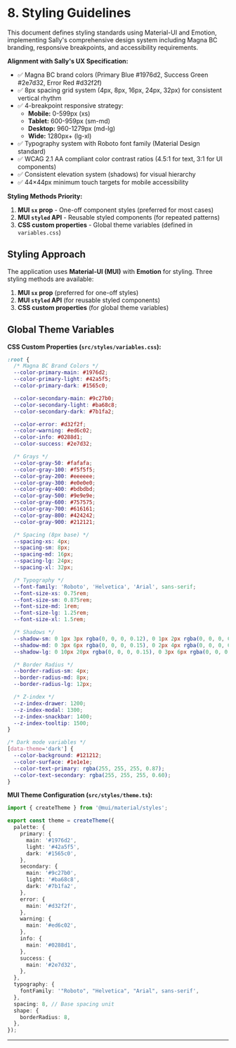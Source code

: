 # 8. Styling Guidelines

This document defines styling standards using Material-UI and Emotion, implementing Sally's comprehensive design system including Magna BC branding, responsive breakpoints, and accessibility requirements.

**Alignment with Sally's UX Specification:**
- ✅ Magna BC brand colors (Primary Blue #1976d2, Success Green #2e7d32, Error Red #d32f2f)
- ✅ 8px spacing grid system (4px, 8px, 16px, 24px, 32px) for consistent vertical rhythm
- ✅ 4-breakpoint responsive strategy:
  - **Mobile:** 0-599px (xs)
  - **Tablet:** 600-959px (sm-md)
  - **Desktop:** 960-1279px (md-lg)
  - **Wide:** 1280px+ (lg-xl)
- ✅ Typography system with Roboto font family (Material Design standard)
- ✅ WCAG 2.1 AA compliant color contrast ratios (4.5:1 for text, 3:1 for UI components)
- ✅ Consistent elevation system (shadows) for visual hierarchy
- ✅ 44×44px minimum touch targets for mobile accessibility

**Styling Methods Priority:**
1. **MUI `sx` prop** - One-off component styles (preferred for most cases)
2. **MUI `styled` API** - Reusable styled components (for repeated patterns)
3. **CSS custom properties** - Global theme variables (defined in `variables.css`)

## Styling Approach

The application uses **Material-UI (MUI)** with **Emotion** for styling. Three styling methods are available:

1. **MUI `sx` prop** (preferred for one-off styles)
2. **MUI `styled` API** (for reusable styled components)
3. **CSS custom properties** (for global theme variables)

## Global Theme Variables

**CSS Custom Properties (`src/styles/variables.css`):**

```css
:root {
  /* Magna BC Brand Colors */
  --color-primary-main: #1976d2;
  --color-primary-light: #42a5f5;
  --color-primary-dark: #1565c0;

  --color-secondary-main: #9c27b0;
  --color-secondary-light: #ba68c8;
  --color-secondary-dark: #7b1fa2;

  --color-error: #d32f2f;
  --color-warning: #ed6c02;
  --color-info: #0288d1;
  --color-success: #2e7d32;

  /* Grays */
  --color-gray-50: #fafafa;
  --color-gray-100: #f5f5f5;
  --color-gray-200: #eeeeee;
  --color-gray-300: #e0e0e0;
  --color-gray-400: #bdbdbd;
  --color-gray-500: #9e9e9e;
  --color-gray-600: #757575;
  --color-gray-700: #616161;
  --color-gray-800: #424242;
  --color-gray-900: #212121;

  /* Spacing (8px base) */
  --spacing-xs: 4px;
  --spacing-sm: 8px;
  --spacing-md: 16px;
  --spacing-lg: 24px;
  --spacing-xl: 32px;

  /* Typography */
  --font-family: 'Roboto', 'Helvetica', 'Arial', sans-serif;
  --font-size-xs: 0.75rem;
  --font-size-sm: 0.875rem;
  --font-size-md: 1rem;
  --font-size-lg: 1.25rem;
  --font-size-xl: 1.5rem;

  /* Shadows */
  --shadow-sm: 0 1px 3px rgba(0, 0, 0, 0.12), 0 1px 2px rgba(0, 0, 0, 0.24);
  --shadow-md: 0 3px 6px rgba(0, 0, 0, 0.15), 0 2px 4px rgba(0, 0, 0, 0.12);
  --shadow-lg: 0 10px 20px rgba(0, 0, 0, 0.15), 0 3px 6px rgba(0, 0, 0, 0.10);

  /* Border Radius */
  --border-radius-sm: 4px;
  --border-radius-md: 8px;
  --border-radius-lg: 12px;

  /* Z-index */
  --z-index-drawer: 1200;
  --z-index-modal: 1300;
  --z-index-snackbar: 1400;
  --z-index-tooltip: 1500;
}

/* Dark mode variables */
[data-theme='dark'] {
  --color-background: #121212;
  --color-surface: #1e1e1e;
  --color-text-primary: rgba(255, 255, 255, 0.87);
  --color-text-secondary: rgba(255, 255, 255, 0.60);
}
```

**MUI Theme Configuration (`src/styles/theme.ts`):**

```typescript
import { createTheme } from '@mui/material/styles';

export const theme = createTheme({
  palette: {
    primary: {
      main: '#1976d2',
      light: '#42a5f5',
      dark: '#1565c0',
    },
    secondary: {
      main: '#9c27b0',
      light: '#ba68c8',
      dark: '#7b1fa2',
    },
    error: {
      main: '#d32f2f',
    },
    warning: {
      main: '#ed6c02',
    },
    info: {
      main: '#0288d1',
    },
    success: {
      main: '#2e7d32',
    },
  },
  typography: {
    fontFamily: '"Roboto", "Helvetica", "Arial", sans-serif',
  },
  spacing: 8, // Base spacing unit
  shape: {
    borderRadius: 8,
  },
});
```

---
